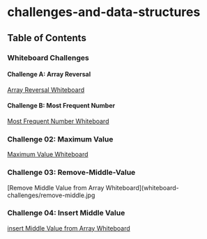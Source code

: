 # challenges-and-data-structures

## Table of Contents

### Whiteboard Challenges

#### Challenge A: Array Reversal
[Array Reversal Whiteboard](whiteboard-challenges/challenge-A.jpg)

#### Challenge B: Most Frequent Number
[Most Frequent Number Whiteboard](whiteboard-challenges/challenge-B.jpg)

### Challenge 02: Maximum Value
[Maximum Value Whiteboard](challenge2/max-value.jpg)
### Challenge 03: Remove-Middle-Value
[Remove Middle Value from Array  Whiteboard](whiteboard-challenges/remove-middle.jpg
### Challenge 04: Insert Middle Value
[insert Middle Value from Array  Whiteboard](whiteboard-challenges/Insert-Middle.jpg)

